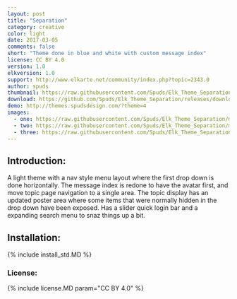 ```yaml
---
layout: post
title: "Separation"
category: creative
color: light
date: 2017-03-05
comments: false
short: "Theme done in blue and white with custom message index"
license: CC BY 4.0
version: 1.0
elkversion: 1.0
support: http://www.elkarte.net/community/index.php?topic=2343.0
author: spuds
thumbnail: https://raw.githubusercontent.com/Spuds/Elk_Theme_Separation/master/sample_images/collapsed.jpg
download: https://github.com/Spuds/Elk_Theme_Separation/releases/download/V1.0.0/elk_theme_separation.zip
demo: http://themes.spudsdesign.com/?theme=4
images:
  - one: https://raw.githubusercontent.com/Spuds/Elk_Theme_Separation/master/sample_images/boadindex.jpg
  - two: https://raw.githubusercontent.com/Spuds/Elk_Theme_Separation/master/sample_images/collapsed.jpg
  - three: https://raw.githubusercontent.com/Spuds/Elk_Theme_Separation/master/sample_images/topic.jpg
---
```


## Introduction:
A light theme with a nav style menu layout where the first drop down is done horizontally.  The message index is redone to have the avatar first, and move topic page navigation to a single area.  The topic display has an updated poster area where some items that were normally hidden in the drop down have been exposed.  Has a slider quick login bar and a expanding search menu to snaz things up a bit.

## Installation:
{% include install_std.MD %}

### License:
{% include license.MD param="CC BY 4.0" %}
